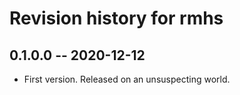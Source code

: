 # Revision history for rmhs

## 0.1.0.0 -- 2020-12-12

* First version. Released on an unsuspecting world.
